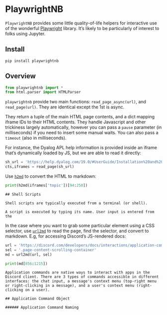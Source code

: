 # PlaywrightNB


<!-- WARNING: THIS FILE WAS AUTOGENERATED! DO NOT EDIT! -->

`PlaywrightNB` provides some little quality-of-life helpers for
interactive use of the wonderful
[Playwright](https://playwright.dev/python/) library. It’s likely to be
particularly of interest to folks using Jupyter.

## Install

    pip install playwrightnb

## Overview

``` python
from playwrightnb import *
from html.parser import HTMLParser
```

`playwrightnb` provide two main functions: `read_page_async(url)`, and
`read_page(url)`. They are identical except the 1st is async.

They return a tuple of the main HTML page contents, and a dict mapping
iframe IDs to their HTML contents. They handle Javascript and other
trickiness largely automatically, however you can pass a `pause`
parameter (in milliseconds) if you need to insert some manual waits. You
can also pass a `timeout` (also in milliseconds).

For instance, the Dyalog APL help information is provided inside an
iframe that’s dynamically loaded by JS, but we are able to read it
directly:

``` python
sh_url = 'https://help.dyalog.com/19.0/#UserGuide/Installation%20and%20Configuration/Shell%20Scripts.htm'
cts,iframes = read_page(sh_url)
```

Use [`h2md`](https://AnswerDotAI.github.io/playwrightnb/core.html#h2md)
to convert the HTML to markdown:

``` python
print(h2md(iframes['topic'])[94:250])
```

    ## Shell Scripts

    Shell scripts are typically executed from a terminal (or shell).

    A script is executed by typing its name. User input is entered from the 

In the case where you want to grab some particular element using a CSS
selector, use
[`url2md`](https://AnswerDotAI.github.io/playwrightnb/core.html#url2md)
to read the page, find the selector, and convert to markdown. E.g, for
accessing Discord’s JS-rendered docs:

``` python
url = 'https://discord.com/developers/docs/interactions/application-commands'
sel = '.page-content-scrolling-container'
md = url2md(url, sel)
```

``` python
print(md[856:1215])
```

    Application commands are native ways to interact with apps in the Discord client. There are 3 types of commands accessible in different interfaces: the chat input, a message's context menu (top-right menu or right-clicking in a message), and a user's context menu (right-clicking on a user).

    ## Application Command Object

    ###### Application Command Naming

